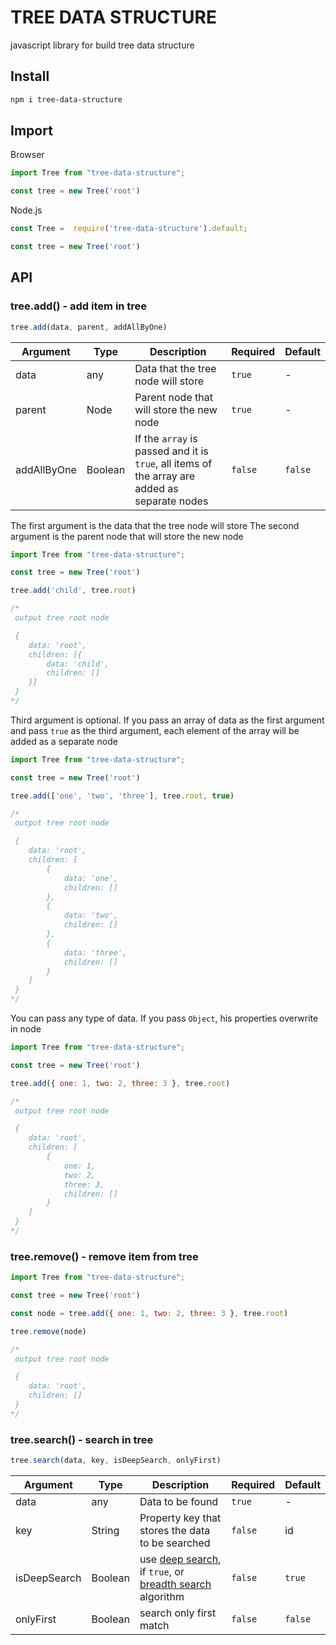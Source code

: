 # TREE DATA STRUCTURE

javascript library for build tree data structure

## Install

```bash
npm i tree-data-structure
```

## Import

Browser

```js
import Tree from "tree-data-structure";

const tree = new Tree('root')
```

Node.js

```js
const Tree =  require('tree-data-structure').default;

const tree = new Tree('root')
```

## API

### tree.add() - add item in tree

```js
tree.add(data, parent, addAllByOne)
```

Argument | Type | Description | Required | Default
-------- | ---- | ----------- | -------- | -------
data | any | Data that the tree node will store | `true` | -
parent | Node | Parent node that will store the new node | `true` | -
addAllByOne | Boolean | If the `array` is passed and it is `true`, all items of the array are added as separate nodes | `false` | `false`

The first argument is the data that the tree node will store
The second argument is the parent node that will store the new node

```js
import Tree from "tree-data-structure";

const tree = new Tree('root')

tree.add('child', tree.root)

/*
 output tree root node

 {
	data: 'root',
	children: [{
		data: 'child',
		children: []
	}]
 }
*/
```
Third argument is optional. If you pass an array of data as the first argument and pass `true` as the third argument, each element of the array will be added as a separate node

```js
import Tree from "tree-data-structure";

const tree = new Tree('root')

tree.add(['one', 'two', 'three'], tree.root, true)

/*
 output tree root node

 {
	data: 'root',
	children: [
		{
			data: 'one',
			children: []
		},
		{
			data: 'two',
			children: []
		},
		{
			data: 'three',
			children: []
		}
	]
 }
*/
```

You can pass any type of data.
If you pass `Object`, his properties overwrite in node

```js
import Tree from "tree-data-structure";

const tree = new Tree('root')

tree.add({ one: 1, two: 2, three: 3 }, tree.root)

/*
 output tree root node

 {
	data: 'root',
	children: [
		{
			one: 1,
			two: 2,
			three: 3,
			children: []
		}
	]
 }
*/
```

### tree.remove() - remove item from tree

```js
import Tree from "tree-data-structure";

const tree = new Tree('root')

const node = tree.add({ one: 1, two: 2, three: 3 }, tree.root)

tree.remove(node)

/*
 output tree root node

 {
	data: 'root',
	children: []
 }
*/
```

### tree.search() - search in tree

```js
tree.search(data, key, isDeepSearch, onlyFirst)
```

Argument | Type | Description | Required | Default
-------- | ---- | ----------- | -------- | -------
data | any | Data to be found | `true` | -
key | String | Property key that stores the data to be searched | `false` | id
isDeepSearch | Boolean | use [deep search](https://en.wikipedia.org/wiki/Depth-first_search), if `true`, or [breadth search](https://en.wikipedia.org/wiki/Breadth-first_search) algorithm | `false` | `true`
onlyFirst | Boolean | search only first match | `false` | `false`
